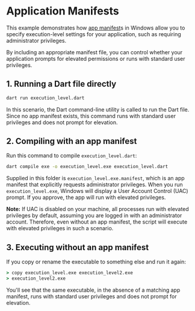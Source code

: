 # Application Manifests

This example demonstrates how [app manifest]s in Windows allow you to specify
execution-level settings for your application, such as requiring administrator
privileges.

By including an appropriate manifest file, you can control whether your
application prompts for elevated permissions or runs with standard user
privileges.

## 1. Running a Dart file directly

```cmd
dart run execution_level.dart
```

In this scenario, the Dart command-line utility is called to run the Dart file.
Since no app manifest exists, this command runs with standard user privileges
and does not prompt for elevation.

## 2. Compiling with an app manifest

Run this command to compile `execution_level.dart`:

```cmd
dart compile exe -o execution_level.exe execution_level.dart
```

Supplied in this folder is `execution_level.exe.manifest`, which is an app
manifest that explicitly requests administrator privileges. When you run
`execution_level.exe`, Windows will display a User Account Control (UAC) prompt.
If you approve, the app will run with elevated privileges.

**Note:** If UAC is disabled on your machine, all processes run with elevated
privileges by default, assuming you are logged in with an administrator account.
Therefore, even without an app manifest, the script will execute with elevated
privileges in such a scenario.

## 3. Executing without an app manifest

If you copy or rename the executable to something else and run it again:

```cmd
> copy execution_level.exe execution_level2.exe
> execution_level2.exe
```

You'll see that the same executable, in the absence of a matching app manifest,
runs with standard user privileges and does not prompt for elevation.

[app manifest]: https://learn.microsoft.com/windows/win32/sysinfo/targeting-your-application-at-windows-8-1
